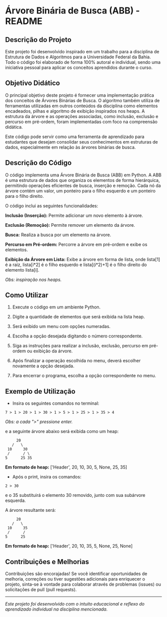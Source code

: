 # Árvore Binária de Busca (ABB) - README

## Descrição do Projeto

Este projeto foi desenvolvido inspirado em um trabalho para a disciplina de Estrutura de Dados e Algoritmos para a Universidade Federal da Bahia. Todo o código foi elaborado de forma 100% autoral e individual, sendo uma iniciativa pessoal para aplicar os conceitos aprendidos durante o curso.

## Objetivo Didático

O principal objetivo deste projeto é fornecer uma implementação prática dos conceitos de Árvores Binárias de Busca. O algoritmo também utiliza de ferramentas utilizadas em outros conteúdos da disciplina como elementos encadeados, pilhas e algoritmo de exibição inspirados nos heaps. A estrutura da árvore e as operações associadas, como inclusão, exclusão e percurso em pré-ordem, foram implementadas com foco na compreensão didática.

Este código pode servir como uma ferramenta de aprendizado para estudantes que desejam consolidar seus conhecimentos em estruturas de dados, especialmente em relação às árvores binárias de busca.

## Descrição do Código

O código implementa uma Árvore Binária de Busca (ABB) em Python. A ABB é uma estrutura de dados que organiza os elementos de forma hierárquica, permitindo operações eficientes de busca, inserção e remoção. Cada nó da árvore contém um valor, um ponteiro para o filho esquerdo e um ponteiro para o filho direito.

O código inclui as seguintes funcionalidades:

**Inclusão (Inserção):** Permite adicionar um novo elemento à árvore.

**Exclusão (Remoção):** Permite remover um elemento da árvore.

**Busca:** Realiza a busca por um elemento na árvore.

**Percurso em Pré-ordem:** Percorre a árvore em pré-ordem e exibe os elementos.

**Exibição da Árvore em Lista:** Exibe a árvore em forma de lista, onde lista[1] é a raiz, lista[i\*2] é o filho esquerdo e lista[(i\*2)+1] é o filho direito do elemento lista[i].

*Obs: inspiração nos heaps.*

## Como Utilizar

1. Execute o código em um ambiente Python.

2. Digite a quantidade de elementos que será exibida na lista heap.

3. Será exibido um menu com opções numeradas.

4. Escolha a opção desejada digitando o número correspondente.

5. Siga as instruções para realizar a inclusão, exclusão, percurso em pré-ordem ou exibição da árvore.

6. Após finalizar a operação escolhida no menu, deverá escolher novamente a opção desejada.

7. Para encerrar o programa, escolha a opção correspondente no menu.

## Exemplo de Utilização

- Insira os seguintes comandos no terminal:

```7 > 1 > 20 > 1 > 30 > 1 > 5 > 1 > 25 > 1 > 35 > 4```

*Obs: a cada ">" pressione enter.*

e a seguinte árvore abaixo será exibida como um heap:


         20
       /   \
     10     30
     /      / \
    5      25 35
   
**Em formato de heap:** ['Header', 20, 10, 30, 5, None, 25, 35]


- Após o print, insira os comandos:

```2 > 30```


e o 35 substituirá o elemento 30 removido, junto com sua subárvore esquerda.

A árvore resultante será:

         20
       /   \
     10     35
     /      / 
    5      25 

**Em formato de heap:** ['Header', 20, 10, 35, 5, None, 25, None]


## Contribuições e Melhorias

Contribuições são encorajadas! Se você identificar oportunidades de melhoria, correções ou tiver sugestões adicionais para enriquecer o projeto, sinta-se à vontade para colaborar através de problemas (issues) ou solicitações de pull (pull requests).

---

*Este projeto foi desenvolvido com o intuito educacional e reflexo do aprendizado individual na disciplina mencionada.*
